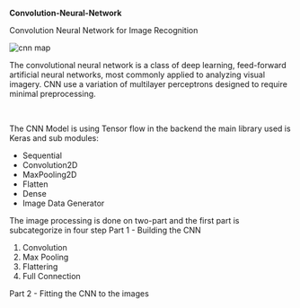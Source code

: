 **Convolution-Neural-Network**

Convolution Neural Network for Image Recognition


![cnn map](https://user-images.githubusercontent.com/13949425/48690610-5461a380-ebf5-11e8-8fa6-4d2b5eeddacb.png)


The convolutional neural network is a class of deep learning, feed-forward artificial neural networks, most commonly applied to analyzing visual imagery. CNN use a variation of multilayer perceptrons designed to require minimal preprocessing.


 

The CNN Model is using Tensor flow in the backend
the main library used is Keras and sub modules:
- Sequential
- Convolution2D
- MaxPooling2D
- Flatten
- Dense
- Image Data Generator 

The image processing is done on two-part and the first part is subcategorize in four step
Part 1 - Building the CNN
1.  Convolution
2.  Max Pooling
3.  Flattering
4.  Full Connection

Part 2 - Fitting the CNN to the images

